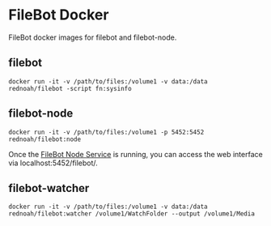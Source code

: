 # FileBot Docker

FileBot docker images for filebot and filebot-node.


## filebot

`docker run -it -v /path/to/files:/volume1 -v data:/data rednoah/filebot -script fn:sysinfo`


## filebot-node

`docker run -it -v /path/to/files:/volume1 -p 5452:5452 rednoah/filebot:node`

Once the [FileBot Node Service](https://github.com/filebot/filebot-node) is running, you can access the  web interface via localhost:5452/filebot/.


## filebot-watcher

`docker run -it -v /path/to/files:/volume1 -v data:/data rednoah/filebot:watcher /volume1/WatchFolder --output /volume1/Media`
